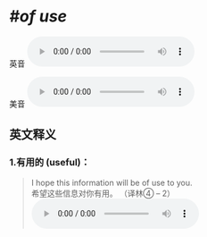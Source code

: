# ***\#of use*** 
英音
<audio src="./media/of use1_AAC.aac" controls="controls"></audio>

美音
<audio src="./media/of use2_AAC.aac" controls="controls"></audio>



  

英文释义
---
### 1.**有用的 (useful)：**  

 > I hope this information will be of use to you.   
 > 希望这些信息对你有用。  （译林④ – 2）  
<audio src="./media/use-18.aac" controls="controls"></audio>


